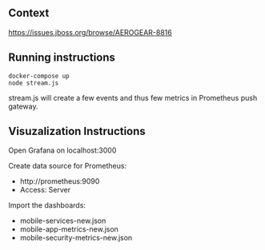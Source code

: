 ## Context

https://issues.jboss.org/browse/AEROGEAR-8816

## Running instructions

```
docker-compose up
node stream.js
```

stream.js will create a few events and thus few metrics in Prometheus push gateway.

## Visuzalization Instructions

Open Grafana on localhost:3000

Create data source for Prometheus:
- http://prometheus:9090
- Access: Server

Import the dashboards:
- mobile-services-new.json
- mobile-app-metrics-new.json
- mobile-security-metrics-new.json